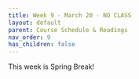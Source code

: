 ```yaml
---
title: Week 9 - March 20 - NO CLASS
layout: default
parent: Course Schedule & Readings
nav_order: 9
has_children: false
---
```


This week is Spring Break!
